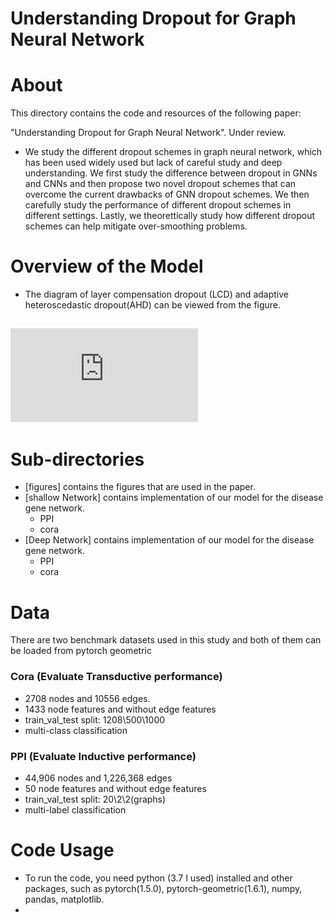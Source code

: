 # Understanding Dropout for Graph Neural Network

About
====

This directory contains the code and resources of the following paper:

"Understanding Dropout for Graph Neural Network". Under review.

- We study the different dropout schemes in graph neural network, which has been used widely used but lack of careful study and deep understanding. We first study the difference between dropout in GNNs and CNNs and then propose two novel dropout schemes that can overcome the current drawbacks of GNN dropout schemes. We then carefully study the performance of different dropout schemes in different settings. Lastly, we theorettically study how different dropout schemes can help mitigate over-smoothing problems.


Overview of the Model
====
- The diagram of layer compensation dropout (LCD) and adaptive heteroscedastic dropout(AHD) can be viewed from the figure.

<h2></h2>

![LCD and AHD](https://github.com/juanshu30/GNNDropout/raw/main/Figure/LCD_AHD.pdf)



Sub-directories
====
- [figures] contains the figures that are used in the paper.
- [shallow Network] contains implementation of our model for the disease gene network.
  - PPI
  - cora
- [Deep Network] contains implementation of our model for the disease gene network.
  - PPI
  - cora

Data
====
There are two benchmark datasets used in this study and both of them can be loaded from pytorch geometric

### Cora (Evaluate Transductive performance)
- 2708 nodes and 10556 edges.
- 1433 node features and without edge features
- train_val_test split: 1208\500\1000
- multi-class classification

### PPI (Evaluate Inductive performance)
- 44,906 nodes and 1,226,368 edges
- 50 node features and without edge features
- train_val_test split: 20\2\2(graphs)
- multi-label classification


Code Usage
====
- To run the code, you need python (3.7 I used) installed and other packages, such as pytorch(1.5.0), pytorch-geometric(1.6.1), numpy, pandas, matplotlib. 
- 
